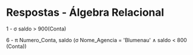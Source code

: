 # Respostas - Álgebra Relacional

1 - σ saldo > 900(Conta)

6 - π Numero\_Conta, saldo (σ Nome\_Agencia = 'Blumenau' ∧ saldo < 800 (Conta))
